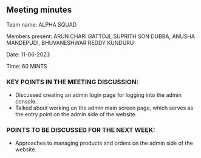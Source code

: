 ## Meeting minutes

Team name: ALPHA SQUAD

Members present: ARUN CHARI GATTOJI, SUPRITH SON DUBBA, ANUSHA MANDEPUDI, BHUVANESHWAR REDDY KUNDURU

Date: 11-06-2023

Time: 60 MINTS

### KEY POINTS IN THE MEETING DISCUSSION:

-	Discussed creating an admin login page for logging into the admin console.
-	Talked about working on the admin main screen page, which serves as the 	entry point on the admin side of the website.

 
### POINTS TO BE DISCUSSED FOR THE NEXT WEEK: 

-	Approaches to managing products and orders on the admin side of the website.

